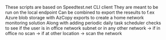 These scripts are based on Speedtest.net CLI client
They are meant to be run on the local endpoint
Can be combined to export the reseults to f.ex Azure blob storage with AzCopy exports to create a home network monitoring solution
Along with adding periodic daily task scheduler checks to see if the user is in office network subnet or in any other network 
  -> if in office no scan 
  -> if at other location -> scan the network
